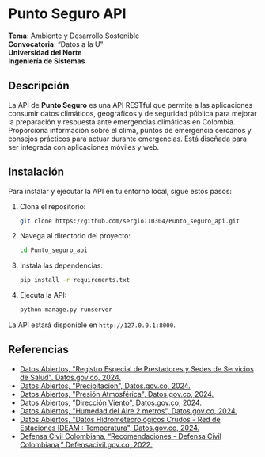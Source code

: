 # Punto Seguro API

**Tema**: Ambiente y Desarrollo Sostenible  
**Convocatoria**: “Datos a la U”  
**Universidad del Norte**  
**Ingeniería de Sistemas**

## Descripción

La API de **Punto Seguro** es una API RESTful que permite a las aplicaciones consumir datos climáticos, geográficos y de seguridad pública para mejorar la preparación y respuesta ante emergencias climáticas en Colombia. Proporciona información sobre el clima, puntos de emergencia cercanos y consejos prácticos para actuar durante emergencias. Está diseñada para ser integrada con aplicaciones móviles y web.

## Instalación

Para instalar y ejecutar la API en tu entorno local, sigue estos pasos:

1. Clona el repositorio:
   ```bash
   git clone https://github.com/sergio110304/Punto_seguro_api.git
   ```

2. Navega al directorio del proyecto:
   ```bash
   cd Punto_seguro_api
   ```

3. Instala las dependencias:
   ```bash
   pip install -r requirements.txt
   ```

4. Ejecuta la API:
   ```bash
   python manage.py runserver
   ```

La API estará disponible en `http://127.0.0.1:8000`.

## Referencias
- [Datos Abiertos, "Registro Especial de Prestadores y Sedes de Servicios de Salud", Datos.gov.co, 2024.](https://www.datos.gov.co)
- [Datos Abiertos, "Precipitación", Datos.gov.co, 2024.](https://www.datos.gov.co)
- [Datos Abiertos, "Presión Atmosférica", Datos.gov.co, 2024.](https://www.datos.gov.co)
- [Datos Abiertos, "Dirección Viento", Datos.gov.co, 2024.](https://www.datos.gov.co)
- [Datos Abiertos, "Humedad del Aire 2 metros", Datos.gov.co, 2024.](https://www.datos.gov.co)
- [Datos Abiertos, "Datos Hidrometeorológicos Crudos - Red de Estaciones IDEAM : Temperatura", Datos.gov.co, 2024.](https://www.datos.gov.co)
- [Defensa Civil Colombiana, “Recomendaciones - Defensa Civil Colombiana,” Defensacivil.gov.co, 2022.](https://www.defensacivil.gov.co)
